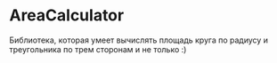 # AreaCalculator
Библиотека, которая умеет вычислять площадь круга по радиусу и треугольника по трем сторонам и не только :)
